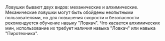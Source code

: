 Ловушки бывают двух видов: механические и алхимические. Механические ловушки могут быть обойдены неопытными пользователями, но для повышения скорости и безопасности рекомендуется обучение навыку "Ловкач". Что касается алхимических мин, использование их требует наличия навыка "Ловкач" или навыка "Пиротехника".